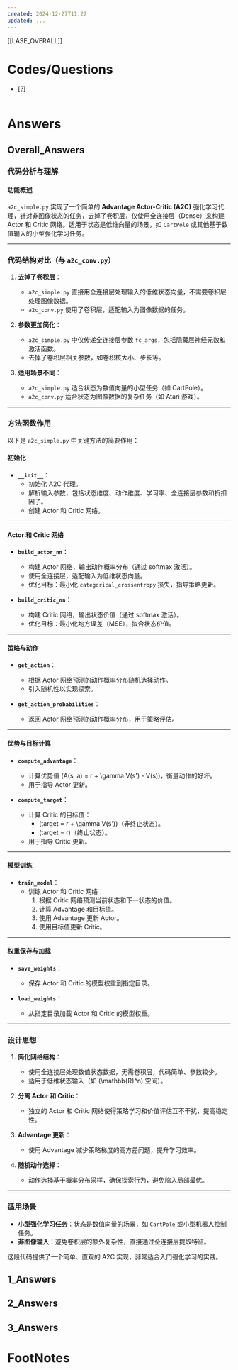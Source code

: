 ```yaml
---
created: 2024-12-27T11:27
updated: ...
---
```

[[LASE_OVERALL]]



# Codes/Questions

- [?] 


```python

```


# Answers

## Overall_Answers
### **代码分析与理解**

#### **功能概述**
`a2c_simple.py` 实现了一个简单的 **Advantage Actor-Critic (A2C)** 强化学习代理，针对非图像状态的任务，去掉了卷积层，仅使用全连接层（Dense）来构建 Actor 和 Critic 网络。适用于状态是低维向量的场景，如 `CartPole` 或其他基于数值输入的小型强化学习任务。

---

### **代码结构对比（与 `a2c_conv.py`）**
1. **去掉了卷积层**：
   - `a2c_simple.py` 直接用全连接层处理输入的低维状态向量，不需要卷积层处理图像数据。
   - `a2c_conv.py` 使用了卷积层，适配输入为图像数据的任务。

2. **参数更加简化**：
   - `a2c_simple.py` 中仅传递全连接层参数 `fc_args`，包括隐藏层神经元数和激活函数。
   - 去掉了卷积层相关参数，如卷积核大小、步长等。

3. **适用场景不同**：
   - `a2c_simple.py` 适合状态为数值向量的小型任务（如 CartPole）。
   - `a2c_conv.py` 适合状态为图像数据的复杂任务（如 Atari 游戏）。

---

### **方法函数作用**
以下是 `a2c_simple.py` 中关键方法的简要作用：

#### **初始化**
- **`__init__`**：
  - 初始化 A2C 代理。
  - 解析输入参数，包括状态维度、动作维度、学习率、全连接层参数和折扣因子。
  - 创建 Actor 和 Critic 网络。

---

#### **Actor 和 Critic 网络**
- **`build_actor_nn`**：
  - 构建 Actor 网络，输出动作概率分布（通过 softmax 激活）。
  - 使用全连接层，适配输入为低维状态向量。
  - 优化目标：最小化 `categorical_crossentropy` 损失，指导策略更新。

- **`build_critic_nn`**：
  - 构建 Critic 网络，输出状态价值（通过 softmax 激活）。
  - 优化目标：最小化均方误差（MSE），拟合状态价值。

---

#### **策略与动作**
- **`get_action`**：
  - 根据 Actor 网络预测的动作概率分布随机选择动作。
  - 引入随机性以实现探索。

- **`get_action_probabilities`**：
  - 返回 Actor 网络预测的动作概率分布，用于策略评估。

---

#### **优势与目标计算**
- **`compute_advantage`**：
  - 计算优势值 \(A(s, a) = r + \gamma V(s') - V(s)\)，衡量动作的好坏。
  - 用于指导 Actor 更新。

- **`compute_target`**：
  - 计算 Critic 的目标值：
    - \(target = r + \gamma V(s')\)（非终止状态）。
    - \(target = r\)（终止状态）。
  - 用于指导 Critic 更新。

---

#### **模型训练**
- **`train_model`**：
  - 训练 Actor 和 Critic 网络：
    1. 根据 Critic 网络预测当前状态和下一状态的价值。
    2. 计算 Advantage 和目标值。
    3. 使用 Advantage 更新 Actor。
    4. 使用目标值更新 Critic。

---

#### **权重保存与加载**
- **`save_weights`**：
  - 保存 Actor 和 Critic 的模型权重到指定目录。

- **`load_weights`**：
  - 从指定目录加载 Actor 和 Critic 的模型权重。

---

### **设计思想**
1. **简化网络结构**：
   - 使用全连接层处理数值状态数据，无需卷积层，代码简单、参数较少。
   - 适用于低维状态输入（如 \(\mathbb{R}^n\) 空间）。

2. **分离 Actor 和 Critic**：
   - 独立的 Actor 和 Critic 网络使得策略学习和价值评估互不干扰，提高稳定性。

3. **Advantage 更新**：
   - 使用 Advantage 减少策略梯度的高方差问题，提升学习效率。

4. **随机动作选择**：
   - 动作选择基于概率分布采样，确保探索行为，避免陷入局部最优。

---

### **适用场景**
- **小型强化学习任务**：状态是数值向量的场景，如 `CartPole` 或小型机器人控制任务。
- **非图像输入**：避免卷积层的额外复杂性，直接通过全连接层提取特征。

这段代码提供了一个简单、直观的 A2C 实现，非常适合入门强化学习的实践。

## 1_Answers


## 2_Answers


## 3_Answers




# FootNotes

